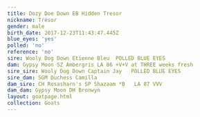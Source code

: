 ```yaml
---
title: Dozy Doe Down EB Hidden Tresor
nickname: Tresor
gender: male
birth_date: 2017-12-23T11:43:47.445Z
blue_eyes: 'yes'
polled: 'no'
reference: 'no'
sire: Wooly Dog Down Etienne Bleu  POLLED BLUE EYES
dam: Gypsy Moon SZ Ambergris LA 86 +V+V at THREE weeks fresh
sire_sire: Wooly Dog Down Captain Jay   POLLED BLUE EYES
sire_dam: SGM Duchess Camilla
dam_sire: CH Rosasharn's SP Shazaam *B   LA 87 VVV
dam_dam: Gypsy Moon DH Bronwyn
layout: goatpage.html
collection: Goats
---
```


